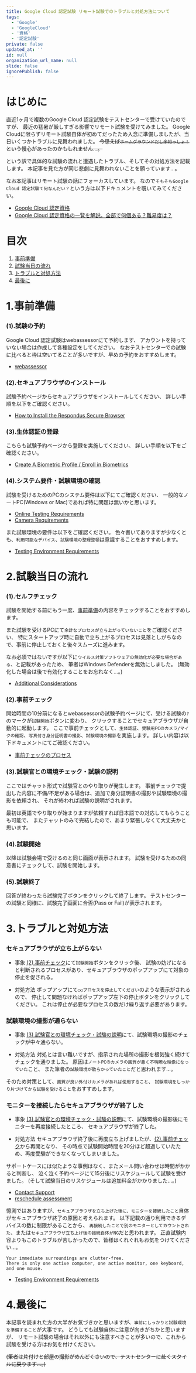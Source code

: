 ```yaml
---
title: Google Cloud 認定試験 リモート試験でのトラブルと対処方法について
tags:
  - 'Google'
  - 'GoogleCloud'
  - '資格'
  - '認定試験'
private: false
updated_at: ''
id: null
organization_url_name: null
slide: false
ignorePublish: false
---
```


<!-- 発端や概要を記載 -->
# はじめに

直近1ヶ月で複数のGoogle Cloud 認定試験をテストセンターで受けていたのですが、
最近の猛暑が厳しすぎる影響でリモート試験を受けてみました。
Google Cloudに限らずリモート試験自体が初めてだったため入念に準備しましたが、当日いくつかトラブルに見舞われました。
~~今思えば`ホームグラウンドだし余裕っしょ！`という慢心があったのかもしれません...。~~

という訳で具体的な試験の流れと遭遇したトラブル、そしてその対処方法を記載します。
本記事を見た方が同じ悲劇に見舞われないことを願っています...。

なお本記事はリモート試験の話にフォーカスしています。
なので`そもそもGoogle Cloud 認定試験て何なんだい？`という方は以下ドキュメントを覗いてみてください。

* [Google Cloud 認定資格](https://cloud.google.com/learn/certification?hl=ja)
* [Google Cloud 認定資格の一覧を解説。全部で何個ある？難易度は？](https://blog.g-gen.co.jp/entry/google-cloud-certification)


<!-- タイトルとアンカー名を編集 -->
# 目次
1. [事前準備](#1事前準備)
2. [試験当日の流れ](#2試験当日の流れ)
3. [トラブルと対処方法](#3トラブルと対処方法)
4. [最後に](#4最後に)


<!-- 各チャプター -->
<a id="#Chapter1"></a>

# 1.事前準備

### (1).試験の予約
Google Cloud 認定試験はwebassessorにて予約します、
アカウントを持っていない場合は作成して各種設定をしてください。
なおテストセンターでの試験に比べると枠は空いてることが多いですが、早めの予約をおすすめします。

* [webassessor](https://www.webassessor.com/)

### (2).セキュアブラウザのインストール
試験予約ページからセキュアブラウザをインストールしてください、
詳しい手順を以下をご確認ください。

* [How to Install the Respondus Secure Browser](https://kryterion.my.site.com/support/s/article/How-to-Install-the-Respondus-LockDown-Browser?language=en_US)

### (3).生体認証の登録
こちらも試験予約ページから登録を実施してください、
詳しい手順を以下をご確認ください。

* [Create A Biometric Profile / Enroll in Biometrics](https://kryterion.my.site.com/support/s/article/Creating-your-Biometric-Profile?language=en_US)

### (4).システム要件・試験環境の確認
試験を受けるためのPCのシステム要件は以下にてご確認ください、
一般的なノートPC(Windows or Mac)であれば特に問題は無いかと思います。

* [Online Testing Requirements](https://kryterion.my.site.com/support/s/article/Online-Testing-Requirements?language=en_US)
* [Camera Requirements](https://kryterion.my.site.com/support/s/article/What-Cameras-and-Camera-Settings-are-Required-for-an-Online-Proctored-OLP-Exam?language=en_US)

また試験環境の要件は以下をご確認ください。
色々書いてありますが少なくとも、`利用可能なデバイス`、`試験環境の整理整頓`は意識することをおすすめします。

* [Testing Environment Requirements](https://kryterion.my.site.com/support/s/article/Launching-your-Online-exam?language=en_US#:~:text=%E3%81%8F%E3%81%A0%E3%81%95%E3%81%84%E3%80%82-,%E3%83%86%E3%82%B9%E3%83%88%E7%92%B0%E5%A2%83%E3%81%AE%E8%A6%81%E4%BB%B6,-%E3%81%8A%E9%83%A8%E5%B1%8B%E3%81%AF%E6%98%8E)


<a id="#Chapter2"></a>

# 2.試験当日の流れ

### (1).セルフチェック
試験を開始する前にもう一度、[事前準備](#1事前準備)の内容をチェックすることをおすすめします。

また試験を受けるPCにて`余計なプロセスが立ち上がっていないこと`をご確認ください、
特にスタートアップ時に自動で立ち上がるプロセスは見落としがちなので、事前に停止しておくと後々スムーズに進みます。

なお必須ではないですが以下に`ウイルス対策ソフトウェアの無効化が必要な場合がある`、と記載があったため、
筆者はWindows Defenderを無効にしました。
(無効化した場合は後で有効化することをお忘れなく...。)

* [Additional Considerations](https://kryterion.my.site.com/support/s/article/Online-Testing-Requirements?language=en_US#:~:text=Additional%20Considerations%3A)

### (2).事前チェック
開始時間の10分前になるとwebassessorの試験予約ページにて、受ける試験の`?`のマークが`試験開始`ボタンに変わり、
クリックすることでセキュアブラウザが自動的に起動します。
ここで事前チェックとして、`生体認証`、`受験用PCのカメラ/マイクの確認`、`写真付き身分証明書の撮影`、`試験環境の撮影`を実施します。
詳しい内容は以下ドキュメントにてご確認ください。

* [事前チェックのプロセス](https://kryterion.my.site.com/support/s/article/Launching-your-Online-exam?language=en_US#:~:text=%E3%81%8F%E3%81%A0%E3%81%95%E3%81%84%E3%80%82-,%E4%BA%8B%E5%89%8D%E3%83%81%E3%82%A7%E3%83%83%E3%82%AF%E3%81%AE%E3%83%97%E3%83%AD%E3%82%BB%E3%82%B9,-%E8%A9%A6%E9%A8%93%E4%B8%BB%E5%82%AC%E8%80%85)

### (3).試験官との環境チェック・試験の説明
ここではチャット形式で試験官とのやり取りが発生します。
事前チェックで提出した内容に不備/不足がある場合は、追加で身分証明書の撮影や試験環境の撮影を依頼され、
それが終われば試験の説明がされます。

最初は英語でやり取りが始まりますが依頼すれば日本語での対応してもらうことも可能で、
またチャットのみで完結したので、あまり緊張しなくて大丈夫かと思います。

### (4).試験開始
以降は試験会場で受けるのと同じ画面が表示されます。
試験を受けるための同意書にチェックして、試験を開始します。

### (5).試験終了
回答が終わったら試験完了ボタンをクリックして終了します。
テストセンターの試験と同様に、試験完了画面に合否(Pass or Fail)が表示されます。


<a id="#Chapter3"></a>

# 3.トラブルと対処方法

### セキュアブラウザが立ち上がらない
* 事象
[(2).事前チェック](#2事前チェック)にて`試験開始`ボタンをクリック後、
試験の妨げになると判断されるプロセスがあり、セキュアブラウザのポップアップにて対象の停止を促される。

* 対処方法
ポップアップにて`○○プロセスを停止してください`のような表示がされるので、
停止して問題なければポップアップ左下の停止ボタンをクリックしてください。
これは停止が必要なプロセスの数だけ繰り返す必要があります。

### 試験環境の撮影が通らない
* 事象
[(3).試験官との環境チェック・試験の説明](#3試験官との環境チェック試験の説明)にて、試験環境の撮影のチェックが中々通らない。

* 対処方法
対処とは言い難いですが、指示された場所の撮影を根気強く続けてチェックを通りました。
原因は`ノートPCのカメラの画質が悪く不明瞭な映像になっていた`こと、
また筆者の`試験環境が散らかっていたこと`だと思われます...。

そのため対策として、`画質が良い外付けカメラがあれば使用すること`、
`試験環境をしっかり片づけてから試験を受けること`をおすすめします。

### モニターを接続したらセキュアブラウザが終了した
* 事象
[(3).試験官との環境チェック・試験の説明](#3試験官との環境チェック試験の説明)にて、試験環境の撮影後にモニターを再度接続したところ、
セキュアブラウザが終了した。

* 対処方法
セキュアブラウザ終了後に再度立ち上げましたが、[(2).事前チェック](#2事前チェック)から再開となり、
その時点で試験開始時間を20分ほど超過していたため、再度受験ができなくなってしまいました。

サポートケースには似たような事例はなく、またメール問い合わせは時間がかかると判断し、
泣く泣く予約ページにて15分後にリスケジュールして試験を受けました。
(そして試験当日のリスケジュールは追加料金がかかりました...。)

* [Contact Support](https://kryterion.my.site.com/support/s/contactsupport?language=en_US)
* [reschedule assessment](https://kryterion.my.site.com/support/s/article/How-to-reschedule-cancel-your-assessment?language=en_US)

憶測ではありますが、`セキュアブラウザを立ち上げた後に、モニターを接続したこと`自体がセキュアブラウザ終了の原因と考えられます。
以下記載の通り利用できるデバイスの数に制限があることから、
`再接続したことで別のモニターとしてカウントされた`、または`セキュアブラウザ立ち上げ後の接続自体がNG`だと思われます。
正直試験内容よりもこのトラブルが苦しかったので、皆様はくれぐれもお気をつけてください...。

```注釈抜粋
Your immediate surroundings are clutter-free.
There is only one active computer, one active monitor, one keyboard, and one mouse.
```

* [Testing Environment Requirements](https://kryterion.my.site.com/support/s/article/Launching-your-Online-exam?language=en_US#:~:text=%E3%81%8F%E3%81%A0%E3%81%95%E3%81%84%E3%80%82-,%E3%83%86%E3%82%B9%E3%83%88%E7%92%B0%E5%A2%83%E3%81%AE%E8%A6%81%E4%BB%B6,-%E3%81%8A%E9%83%A8%E5%B1%8B%E3%81%AF%E6%98%8E)


<a id="#Chapter4"></a>

# 4.最後に
本記事を読まれた方の大半がお気づきかと思いますが、`事前にしっかりと試験環境を準備すること`が大事です。
どうしても試験自体に注意が向きがちかと思いますが、
リモート試験の場合はそれ以外にも注意すべきことが多いので、これから試験を受ける方はお気を付けください。

~~(筆者は片付けと部屋の撮影がめんどくさいので、テストセンターに赴くスタイルに戻ります...。)~~
